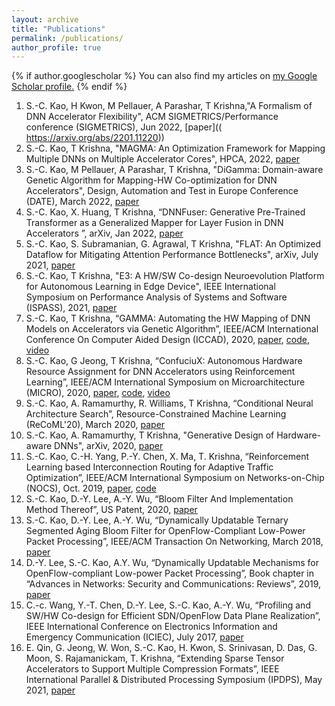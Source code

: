 ```yaml
---
layout: archive
title: "Publications"
permalink: /publications/
author_profile: true
---
```

{% if author.googlescholar %}
You can also find my articles on <u><a href="{{author.googlescholar}}">my Google Scholar profile</a>.</u>
{% endif %}

1. S.-C. Kao, H Kwon, M Pellauer, A Parashar, T Krishna,"A Formalism of DNN Accelerator Flexibility", ACM SIGMETRICS/Performance conference (SIGMETRICS), Jun 2022, [paper](( https://arxiv.org/abs/2201.11220))
2. S.-C. Kao, T Krishna, "MAGMA: An Optimization Framework for Mapping Multiple DNNs on Multiple Accelerator Cores", HPCA, 2022, [paper](https://arxiv.org/abs/2104.13997)
3. S.-C. Kao, M Pellauer, A Parashar, T Krishna, "DiGamma: Domain-aware Genetic Algorithm for Mapping-HW Co-optimization for DNN Accelerators", Design, Automation and Test in Europe Conference (DATE), March 2022, [paper](https://arxiv.org/abs/2201.11220)
4. S.-C. Kao, X. Huang, T Krishna, “DNNFuser: Generative Pre-Trained Transformer as a Generalized Mapper for Layer Fusion in DNN Accelerators ”, arXiv, Jan 2022, [paper](https://arxiv.org/abs/2201.11218)
5. S.-C. Kao, S. Subramanian, G. Agrawal, T Krishna, "FLAT: An Optimized Dataflow for Mitigating Attention Performance Bottlenecks", arXiv, July 2021, [paper](https://arxiv.org/abs/2107.06419)
6. S.-C. Kao, T Krishna, "E3: A HW/SW Co-design Neuroevolution Platform for Autonomous Learning in Edge Device", IEEE International Symposium on Performance Analysis of Systems and Software (ISPASS), 2021, [paper](https://cpb-us-w2.wpmucdn.com/sites.gatech.edu/dist/c/332/files/2021/04/e3-inax_ispass2021.pdf)
7. S.-C. Kao, T Krishna, “GAMMA: Automating the HW Mapping of DNN Models on Accelerators via Genetic Algorithm”, IEEE/ACM International Conference On Computer Aided Design (ICCAD), 2020, [paper](https://cpb-us-w2.wpmucdn.com/sites.gatech.edu/dist/c/332/files/2020/08/gamma_iccad2020.pdf), [code](https://github.com/maestro-project/gamma), [video](https://www.youtube.com/watch?v=gfBFRBbcA10)
8. S.-C. Kao, G Jeong, T Krishna, “ConfuciuX: Autonomous Hardware Resource Assignment for DNN Accelerators using Reinforcement Learning”, IEEE/ACM International Symposium on Microarchitecture (MICRO), 2020, [paper](https://arxiv.org/pdf/2009.02010.pdf), [code](https://github.com/maestro-project/confuciux), [video](https://www.youtube.com/watch?v=qHuO_38CdWQ)
9. S.-C. Kao, A. Ramamurthy, R. Williams, T Krishna, “Conditional Neural Architecture Search”, Resource-Constrained Machine Learning (ReCoML'20), March 2020, [paper](https://arxiv.org/abs/2006.03969)
10. S.-C. Kao, A. Ramamurthy, T Krishna, "Generative Design of Hardware-aware DNNs", arXiv, 2020, [paper](https://arxiv.org/abs/2006.03968)
11. S.-C. Kao, C.-H. Yang, P.-Y. Chen, X. Ma, T. Krishna, “Reinforcement Learning based Interconnection Routing for Adaptive Traffic Optimization”, IEEE/ACM International Symposium on Networks-on-Chip (NOCS), Oct. 2019, [paper](https://arxiv.org/abs/1908.04484), [code](https://github.com/felix0901/interconnect-routing-gym)
12. S.-C. Kao, D.-Y. Lee, A.-Y. Wu, “Bloom Filter And Implementation Method Thereof”, US Patent, 2020, [paper](https://patentscope.wipo.int/search/en/detail.jsf?docId=US277544115)
13. S.-C. Kao, D.-Y. Lee, A.-Y. Wu, “Dynamically Updatable Ternary Segmented Aging Bloom Filter for OpenFlow-Compliant Low-Power Packet Processing”, IEEE/ACM Transaction On Networking, March 2018, [paper](https://ieeexplore.ieee.org/document/8322446)
14. D.-Y. Lee, S.-C. Kao, A.Y. Wu, “Dynamically Updatable Mechanisms for OpenFlow-compliant Low-power Packet Processing”, Book chapter in “Advances in Networks: Security and Communications: Reviews”, 2019, [paper](https://www.amazon.com/Advances-Networks-Security-Communications-Reviews/dp/8409145103)
15. C.-c. Wang, Y.-T. Chen, D.-Y. Lee, S.-C. Kao, A.-Y. Wu, “Profiling and SW/HW Co-design for Efficient SDN/OpenFlow Data Plane Realization”, IEEE International Conference on Electronics Information and Emergency Communication (ICIEC), July 2017, [paper](https://ieeexplore.ieee.org/abstract/document/8076600?casa_token=LmO1pAYgoQAAAAAA:2Kw-Utns6LMoQOgM6EwT1jafpZ28OF8ZvHmr106mFyuMjQINZrWYijo4n_popQZdllC6-B70AXY)
16. E. Qin, G. Jeong, W. Won, S.-C. Kao, H. Kwon, S. Srinivasan, D. Das, G. Moon, S. Rajamanickam, T. Krishna, “Extending Sparse Tensor Accelerators to Support Multiple Compression Formats”, IEEE International Parallel & Distributed Processing Symposium (IPDPS), May 2021, [paper](https://arxiv.org/pdf/2103.10452.pdf)


